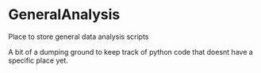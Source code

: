 # GeneralAnalysis
Place to store general data analysis scripts

A bit of a dumping ground to keep track of python code that doesnt have a specific place yet.
